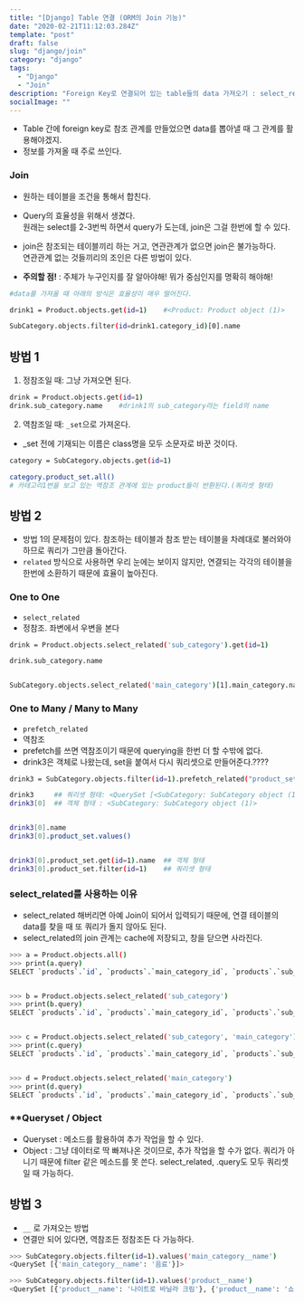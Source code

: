 ```yaml
---
title: "[Django] Table 연결 (ORM의 Join 기능)"
date: "2020-02-21T11:12:03.284Z"
template: "post"
draft: false
slug: "django/join"
category: "django"
tags:
  - "Django"
  - "Join"
description: "Foreign Key로 연결되어 있는 table들의 data 가져오기 : select_related, prefetch_related, __"
socialImage: ""
---
```



- Table 간에 foreign key로 참조 관계를 만들었으면 data를 뽑아낼 때 그 관계를 활용해야겠지.
- 정보를 가져올 때 주로 쓰인다.

### Join

- 원하는 테이블을 조건을 통해서 합친다.
- Query의 효율성을 위해서 생겼다.\
    원래는 select를 2-3번씩 하면서 query가 도는데, join은 그걸 한번에 할 수 있다.

- join은 참조되는 테이블끼리 하는 거고, 연관관계가 없으면 join은 불가능하다.\
    연관관계 없는 것들끼리의 조인은 다른 방법이 있다.

- **주의할 점!** : 주체가 누구인지를 잘 알아야해! 뭐가 중심인지를 명확히 해야해!

```bash
#data를 가져올 때 아래의 방식은 효율성이 매우 떨어진다.

drink1 = Product.objects.get(id=1)    #<Product: Product object (1)>

SubCategory.objects.filter(id=drink1.category_id)[0].name
```

## 방법 1

1) 정참조일 때: 그냥 가져오면 된다.

```bash
drink = Product.objects.get(id=1)
drink.sub_category.name    #drink1의 sub_category라는 field의 name
```

2) 역참조일 때: `_set`으로 가져온다.

- _set 전에 기재되는 이름은 class명을 모두 소문자로 바꾼 것이다.

```bash
category = SubCategory.objects.get(id=1)

category.product_set.all()  
# 카테고리1번을 보고 있는 역참조 관계에 있는 product들이 반환된다.(쿼리셋 형태)
```

## 방법 2

- 방법 1의 문제점이 있다. 참조하는 테이블과 참조 받는 테이블을 차례대로 불러와야 하므로 쿼리가 그만큼 돌아간다.
- `related` 방식으로 사용하면 우리 눈에는 보이지 않지만, 연결되는 각각의 테이블을 한번에 소환하기 때문에 효율이 높아진다.

### One to One

- `select_related`
- 정참조. 좌변에서 우변을 본다

```bash
drink = Product.objects.select_related('sub_category').get(id=1)

drink.sub_category.name


SubCategory.objects.select_related('main_category')[1].main_category.name
```

### One to Many / Many to Many

- `prefetch_related`
- 역참조
- prefetch를 쓰면 역참조이기 때문에 querying을 한번 더 할 수밖에 없다.
- drink3은 객체로 나왔는데, set을 붙여서 다시 쿼리셋으로 만들어준다.????

```bash
drink3 = SubCategory.objects.filter(id=1).prefetch_related("product_set")

drink3     ## 쿼리셋 형태: <QuerySet [<SubCategory: SubCategory object (1)>]>
drink3[0]  ## 객체 형태 : <SubCategory: SubCategory object (1)>


drink3[0].name
drink3[0].product_set.values()


drink3[0].product_set.get(id=1).name  ## 객체 형태
drink3[0].product_set.filter(id=1)    ## 쿼리셋 형태
```



### select_related를 사용하는 이유

- select_related 해버리면 아예 Join이 되어서 입력되기 때문에, 연결 테이블의 data를 찾을 때 또 쿼리가 돌지 않아도 된다.
- select_related의 join 관계는 cache에 저장되고, 창을 닫으면 사라진다.

```bash
>>> a = Product.objects.all()
>>> print(a.query)
SELECT `products`.`id`, `products`.`main_category_id`, `products`.`sub_category_id`, `products`.`name`, `products`.`description`, `products`.`image` FROM `products`


>>> b = Product.objects.select_related('sub_category')
>>> print(b.query)
SELECT `products`.`id`, `products`.`main_category_id`, `products`.`sub_category_id`, `products`.`name`, `products`.`description`, `products`.`image`, `subcategories`.`id`, `subcategories`.`name`, `subcategories`.`main_category_id` FROM `products` LEFT OUTER JOIN `subcategories` ON (`products`.`sub_category_id` = `subcategories`.`id`)


>>> c = Product.objects.select_related('sub_category', 'main_category')
>>> print(c.query)
SELECT `products`.`id`, `products`.`main_category_id`, `products`.`sub_category_id`, `products`.`name`, `products`.`description`, `products`.`image`, `maincategories`.`id`, `maincategories`.`name`, `subcategories`.`id`, `subcategories`.`name`, `subcategories`.`main_category_id` FROM `products` LEFT OUTER JOIN `maincategories` ON (`products`.`main_category_id` = `maincategories`.`id`) LEFT OUTER JOIN `subcategories` ON (`products`.`sub_category_id` = `subcategories`.`id`)


>>> d = Product.objects.select_related('main_category')
>>> print(d.query)
SELECT `products`.`id`, `products`.`main_category_id`, `products`.`sub_category_id`, `products`.`name`, `products`.`description`, `products`.`image`, `maincategories`.`id`, `maincategories`.`name` FROM `products` LEFT OUTER JOIN `maincategories` ON (`products`.`main_category_id` = `maincategories`.`id`)
```

### **Queryset / Object

- Queryset : 메소드를 활용하여 추가 작업을 할 수 있다.
- Object : 그냥 데이터로 딱 빠져나온 것이므로, 추가 작업을 할 수가 없다. 쿼리가 아니기 때문에 filter 같은 메소드를 못 쓴다. select_related, .query도 모두 쿼리셋일 때 가능하다.

## 방법 3

- `__` 로 가져오는 방법
- 연결만 되어 있다면, 역참조든 정참조든 다 가능하다.

```bash
>>> SubCategory.objects.filter(id=1).values('main_category__name')
<QuerySet [{'main_category__name': '음료'}]>

>>> SubCategory.objects.filter(id=1).values('product__name')
<QuerySet [{'product__name': '나이트로 바닐라 크림'}, {'product__name': '쇼콜라 클라우드'}, {'product__name': '돌체 콜드 브루'}, {'product__name': '레이즌 스콘'}, {'product__name': '녹차 머핀'}, {'product__name': '치즈 베이글'}]>
```